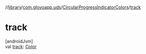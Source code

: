 //[library](../../../index.md)/[com.glovoapp.uds](../index.md)/[CircularProgressIndicatorColors](index.md)/[track](track.md)

# track

[androidJvm]\
val [track](track.md): [Color](https://developer.android.com/reference/kotlin/androidx/compose/ui/graphics/Color.html)
